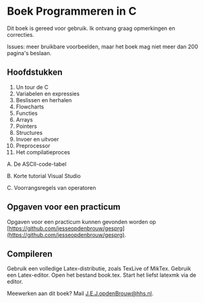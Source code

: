 # Boek Programmeren in C

Dit boek is gereed voor gebruik. Ik ontvang graag opmerkingen en correcties.

Issues: meer bruikbare voorbeelden, maar het boek mag niet meer dan 200 pagina's beslaan.

## Hoofdstukken

1. Un tour de C
2. Variabelen en expressies
3. Beslissen en herhalen
4. Flowcharts
5. Functies
6. Arrays
7. Pointers
8. Structures
9. Invoer en uitvoer
10. Preprocessor
11. Het compilatieproces

A. De ASCII-code-tabel

B. Korte tutorial Visual Studio

C. Voorrangsregels van operatoren

## Opgaven voor een practicum

Opgaven voor een practicum kunnen gevonden worden op [https://github.com/jesseopdenbrouw/gesprg](https://github.com/jesseopdenbrouw/gesprg).

## Compileren

Gebruik een volledige Latex-distributie, zoals TexLive of MikTex. Gebruik een Latex-editor. Open het bestand book.tex. Start het liefst latexmk via de editor.

Meewerken aan dit boek? Mail [J.E.J.opdenBrouw@hhs.nl](mailto:J.E.J.opdenBrouw@hhs.nl).

